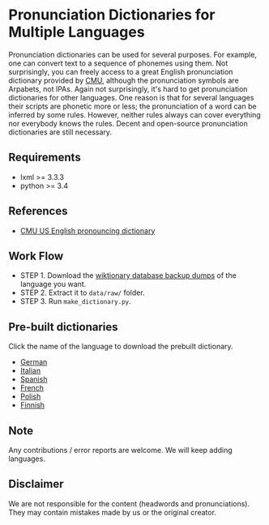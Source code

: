 # Pronunciation Dictionaries for Multiple Languages

Pronunciation dictionaries can be used for several purposes. For example, one can convert text to a sequence of phonemes using them. Not surprisingly, you can freely access to a great English pronunciation dictionary provided by [CMU](https://github.com/cmusphinx/cmudict), although the pronunciation symbols are Arpabets, not IPAs. Again not surprisingly, it's hard to get pronunciation dictionaries for other languages. One reason is that for several languages their scripts are phonetic more or less; the pronunciation of a word can be inferred by some rules. However, neither rules always can cover everything nor everybody knows the rules. Decent and open-source pronunciation dictionaries are still necessary.

## Requirements
* lxml >= 3.3.3
* python >= 3.4
	
## References
* [CMU US English pronouncing dictionary](https://github.com/cmusphinx/cmudict)

## Work Flow
* STEP 1. Download the [wiktionary database backup dumps](http://ftp.acc.umu.se/mirror/wikimedia.org/dumps) of the language you want.
* STEP 2. Extract it to `data/raw/` folder.
* STEP 3. Run `make_dictionary.py`.

## Pre-built dictionaries
Click the name of the language to download the prebuilt dictionary.

* [German](https://dl.dropboxusercontent.com/u/42868014/pron_dicts/de.csv.tar.gz)
* [Italian](https://dl.dropboxusercontent.com/u/42868014/pron_dicts/it.csv.tar.gz)
* [Spanish](https://dl.dropboxusercontent.com/u/42868014/pron_dicts/es.csv.tar.gz)
* [French](https://dl.dropboxusercontent.com/u/42868014/pron_dicts/fr.csv.tar.gz)
* [Polish](https://dl.dropboxusercontent.com/u/42868014/pron_dicts/pl.csv.tar.gz)
* [Finnish](https://dl.dropboxusercontent.com/u/42868014/pron_dicts/fi.csv.tar.gz)

## Note

Any contributions / error reports are welcome. We will keep adding languages.

## Disclaimer

We are not responsible for the content (headwords and pronunciations). They may contain mistakes made by us or the original creator.



